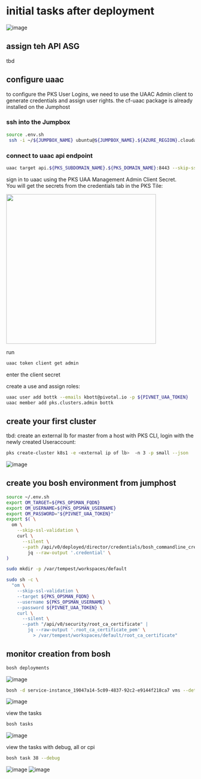 # initial tasks after deployment
![image](https://user-images.githubusercontent.com/8255007/51299845-0ec12b80-1a2a-11e9-91ac-eedd39687b2f.png)

## assign teh API ASG
tbd
## configure uaac
to configure the PKS User Logins, we need to use the UAAC Admin client to generate credentials and assign user rights. 
the cf-uaac package is already installed on the Jumphost

### ssh into the Jumpbox  

```bash
source .env.sh
 ssh -i ~/${JUMPBOX_NAME} ubuntu@${JUMPBOX_NAME}.${AZURE_REGION}.cloudapp.azure.com
```

### connect to uaac api endpoint

```bash
uaac target api.${PKS_SUBDOMAIN_NAME}.${PKS_DOMAIN_NAME}:8443 --skip-ssl-validation
```

sign in to uaac using the PKS UAA Management Admin Client Secret.  
You will get the secrets from the credentials tab in the PKS Tile:

<img src="https://user-images.githubusercontent.com/8255007/51299444-ce14e280-1a28-11e9-8628-1c9a6c8c5c16.png" width="400">

run 

```bash
uaac token client get admin
```
enter the client secret

create a use and assign roles:
```bash
uaac user add bottk --emails kbott@pivotal.io -p ${PIVNET_UAA_TOKEN}
uaac member add pks.clusters.admin bottk
```

## create your first cluster
tbd: create an external lb for master
from a host with PKS CLI, login with the newly created Useraccount:

```bash
pks create-cluster k8s1 -e <external ip of lb>  -n 3 -p small --json
```
![image](https://user-images.githubusercontent.com/8255007/51299130-978a9800-1a27-11e9-9da9-84887c6e08f6.png)

## create you bosh environment from jumphost

```bash
source ~/.env.sh
export OM_TARGET=${PKS_OPSMAN_FQDN}
export OM_USERNAME=${PKS_OPSMAN_USERNAME}
export OM_PASSWORD="${PIVNET_UAA_TOKEN}"
export $( \
  om \
    --skip-ssl-validation \
    curl \
      --silent \
      --path /api/v0/deployed/director/credentials/bosh_commandline_credentials | \
        jq --raw-output '.credential' \
)

sudo mkdir -p /var/tempest/workspaces/default

sudo sh -c \
  "om \
    --skip-ssl-validation \
    --target ${PKS_OPSMAN_FQDN} \
    --username ${PKS_OPSMAN_USERNAME} \
    --password ${PIVNET_UAA_TOKEN} \
    curl \
      --silent \
      --path "/api/v0/security/root_ca_certificate" |
        jq --raw-output '.root_ca_certificate_pem' \
          > /var/tempest/workspaces/default/root_ca_certificate"
```

## monitor creation from bosh

```bash
bosh deployments
```
![image](https://user-images.githubusercontent.com/8255007/51325284-e3136500-1a6c-11e9-993a-8e5afe31c150.png)

```bash
bosh -d service-instance_19047a14-5c09-4837-92c2-e9144f218ca7 vms --details
```
![image](https://user-images.githubusercontent.com/8255007/51325297-eb6ba000-1a6c-11e9-8a9e-62456cc7fb0b.png)

view the tasks
```bash
bosh tasks
```


![image](https://user-images.githubusercontent.com/8255007/51326253-fc1d1580-1a6e-11e9-8cb0-39d8cf9522e0.png)

view the tasks with debug, all or cpi
```bash
bosh task 38 --debug
```

![image](https://user-images.githubusercontent.com/8255007/51326455-7b124e00-1a6f-11e9-897d-eadee2bf826e.png)
![image](https://user-images.githubusercontent.com/8255007/51299130-978a9800-1a27-11e9-9da9-84887c6e08f6.png)
